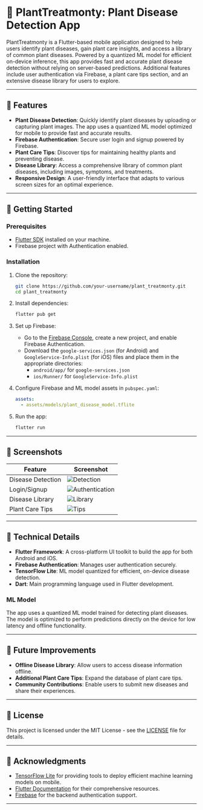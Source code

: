 
# 🌱 PlantTreatmonty: Plant Disease Detection App

PlantTreatmonty is a Flutter-based mobile application designed to help users identify plant diseases, gain plant care insights, and access a library of common plant diseases. Powered by a quantized ML model for efficient on-device inference, this app provides fast and accurate plant disease detection without relying on server-based predictions. Additional features include user authentication via Firebase, a plant care tips section, and an extensive disease library for users to explore.

---

## 📱 Features

- **Plant Disease Detection**: Quickly identify plant diseases by uploading or capturing plant images. The app uses a quantized ML model optimized for mobile to provide fast and accurate results.
- **Firebase Authentication**: Secure user login and signup powered by Firebase.
- **Plant Care Tips**: Discover tips for maintaining healthy plants and preventing disease.
- **Disease Library**: Access a comprehensive library of common plant diseases, including images, symptoms, and treatments.
- **Responsive Design**: A user-friendly interface that adapts to various screen sizes for an optimal experience.

---

## 🚀 Getting Started

### Prerequisites

- [Flutter SDK](https://flutter.dev/docs/get-started/install) installed on your machine.
- Firebase project with Authentication enabled.

### Installation

1. Clone the repository:

   ```bash
   git clone https://github.com/your-username/plant_treatmonty.git
   cd plant_treatmonty
   ```

2. Install dependencies:

   ```bash
   flutter pub get
   ```

3. Set up Firebase:

    - Go to the [Firebase Console](https://console.firebase.google.com/), create a new project, and enable Firebase Authentication.
    - Download the `google-services.json` (for Android) and `GoogleService-Info.plist` (for iOS) files and place them in the appropriate directories:
        - `android/app/` for `google-services.json`
        - `ios/Runner/` for `GoogleService-Info.plist`

4. Configure Firebase and ML model assets in `pubspec.yaml`:

   ```yaml
   assets:
     - assets/models/plant_disease_model.tflite
   ```

5. Run the app:

   ```bash
   flutter run
   ```

---

## 🌿 Screenshots

| Feature              | Screenshot |
|----------------------|------------|
| Disease Detection    | ![Detection](path_to_screenshot) |
| Login/Signup         | ![Authentication](path_to_screenshot) |
| Disease Library      | ![Library](path_to_screenshot) |
| Plant Care Tips      | ![Tips](path_to_screenshot) |

---

## 🤖 Technical Details

- **Flutter Framework**: A cross-platform UI toolkit to build the app for both Android and iOS.
- **Firebase Authentication**: Manages user authentication securely.
- **TensorFlow Lite**: ML model quantized for efficient, on-device disease detection.
- **Dart**: Main programming language used in Flutter development.

### ML Model

The app uses a quantized ML model trained for detecting plant diseases. The model is optimized to perform predictions directly on the device for low latency and offline functionality.

---

## 🌟 Future Improvements

- **Offline Disease Library**: Allow users to access disease information offline.
- **Additional Plant Care Tips**: Expand the database of plant care tips.
- **Community Contributions**: Enable users to submit new diseases and share their experiences.

---

## 📄 License

This project is licensed under the MIT License - see the [LICENSE](LICENSE) file for details.

---

## 🙏 Acknowledgments

- [TensorFlow Lite](https://www.tensorflow.org/lite) for providing tools to deploy efficient machine learning models on mobile.
- [Flutter Documentation](https://flutter.dev/docs) for their comprehensive resources.
- [Firebase](https://firebase.google.com/) for the backend authentication support.

--- 

